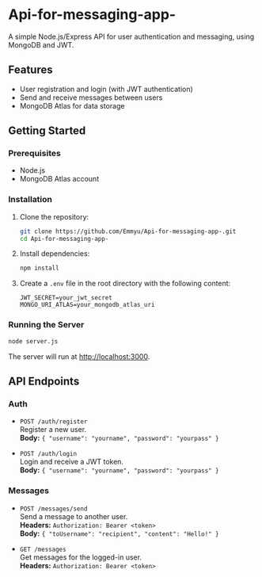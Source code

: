 # Api-for-messaging-app-

A simple Node.js/Express API for user authentication and messaging, using MongoDB and JWT.

## Features

- User registration and login (with JWT authentication)
- Send and receive messages between users
- MongoDB Atlas for data storage

## Getting Started

### Prerequisites

- Node.js
- MongoDB Atlas account

### Installation

1. Clone the repository:
   ```bash
   git clone https://github.com/Emmyu/Api-for-messaging-app-.git
   cd Api-for-messaging-app-
   ```

2. Install dependencies:
   ```bash
   npm install
   ```

3. Create a `.env` file in the root directory with the following content:
   ```
   JWT_SECRET=your_jwt_secret
   MONGO_URI_ATLAS=your_mongodb_atlas_uri
   ```

### Running the Server

```bash
node server.js
```

The server will run at [http://localhost:3000](http://localhost:3000).

## API Endpoints

### Auth

- `POST /auth/register`  
  Register a new user.  
  **Body:** `{ "username": "yourname", "password": "yourpass" }`

- `POST /auth/login`  
  Login and receive a JWT token.  
  **Body:** `{ "username": "yourname", "password": "yourpass" }`

### Messages

- `POST /messages/send`  
  Send a message to another user.  
  **Headers:** `Authorization: Bearer <token>`  
  **Body:** `{ "toUsername": "recipient", "content": "Hello!" }`

- `GET /messages`  
  Get messages for the logged-in user.  
  **Headers:** `Authorization: Bearer <token>`

